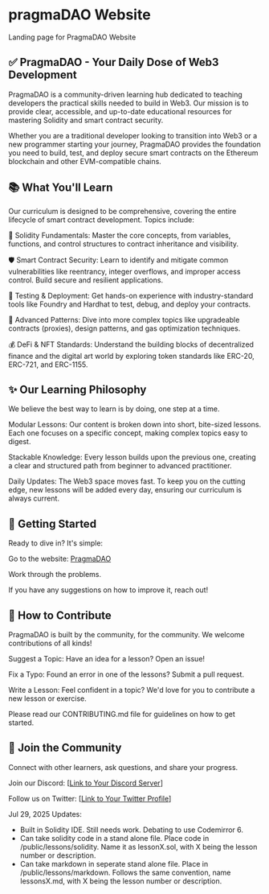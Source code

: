 # pragmaDAO Website
Landing page for PragmaDAO Website

## ✅ PragmaDAO - Your Daily Dose of Web3 Development
PragmaDAO is a community-driven learning hub dedicated to teaching developers the practical skills needed to build in Web3. Our mission is to provide clear, accessible, and up-to-date educational resources for mastering Solidity and smart contract security.

Whether you are a traditional developer looking to transition into Web3 or a new programmer starting your journey, PragmaDAO provides the foundation you need to build, test, and deploy secure smart contracts on the Ethereum blockchain and other EVM-compatible chains.

## 📚 What You'll Learn
Our curriculum is designed to be comprehensive, covering the entire lifecycle of smart contract development. Topics include:

💎 Solidity Fundamentals: Master the core concepts, from variables, functions, and control structures to contract inheritance and visibility.

🛡️ Smart Contract Security: Learn to identify and mitigate common vulnerabilities like reentrancy, integer overflows, and improper access control. Build secure and resilient applications.

🧪 Testing & Deployment: Get hands-on experience with industry-standard tools like Foundry and Hardhat to test, debug, and deploy your contracts.

🧩 Advanced Patterns: Dive into more complex topics like upgradeable contracts (proxies), design patterns, and gas optimization techniques.

💰 DeFi & NFT Standards: Understand the building blocks of decentralized finance and the digital art world by exploring token standards like ERC-20, ERC-721, and ERC-1155.

## ✨ Our Learning Philosophy
We believe the best way to learn is by doing, one step at a time.

Modular Lessons: Our content is broken down into short, bite-sized lessons. Each one focuses on a specific concept, making complex topics easy to digest.

Stackable Knowledge: Every lesson builds upon the previous one, creating a clear and structured path from beginner to advanced practitioner.

Daily Updates: The Web3 space moves fast. To keep you on the cutting edge, new lessons will be added every day, ensuring our curriculum is always current.

## 🚀 Getting Started
Ready to dive in? It's simple:

Go to the website: [PragmaDAO](https://pragmadao.github.io/pragmaDAO-website/)

Work through the problems. 

If you have any suggestions on how to improve it, reach out!

## 🙌 How to Contribute
PragmaDAO is built by the community, for the community. We welcome contributions of all kinds!

Suggest a Topic: Have an idea for a lesson? Open an issue!

Fix a Typo: Found an error in one of the lessons? Submit a pull request.

Write a Lesson: Feel confident in a topic? We'd love for you to contribute a new lesson or exercise.

Please read our CONTRIBUTING.md file for guidelines on how to get started.

## 💬 Join the Community
Connect with other learners, ask questions, and share your progress.

Join our Discord: [[Link to Your Discord Server](https://discord.gg/KspzcBMysa)]

Follow us on Twitter: [[Link to Your Twitter Profile](https://x.com/pragma64417)]

Jul 29, 2025 Updates:
- Built in Solidity IDE. Still needs work. Debating to use Codemirror 6. 
- Can take solidity code in a stand alone file. Place code in /public/lessons/solidity. Name it as lessonX.sol, with X being the lesson number or description.
- Can take markdown in seperate stand alone file. Place in /public/lessons/markdown. Follows the same convention, name lessonsX.md, with X being the lesson number or description.
